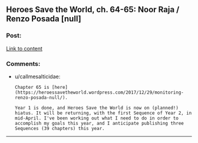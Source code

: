 ## Heroes Save the World, ch. 64-65: Noor Raja / Renzo Posada [null]

### Post:

[Link to content](https://heroessavetheworld.wordpress.com/2017/12/26/sunlight-ch-12-noor-raja/)

### Comments:

- u/callmesalticidae:
  ```
  Chapter 65 is [here](https://heroessavetheworld.wordpress.com/2017/12/29/monitoring-renzo-posada-null/). 

  Year 1 is done, and Heroes Save the World is now on (planned!) hiatus. It will be returning, with the first Sequence of Year 2, in mid-April. I've been working out what I need to do in order to accomplish my goals this year, and I anticipate publishing three Sequences (39 chapters) this year.
  ```

---

